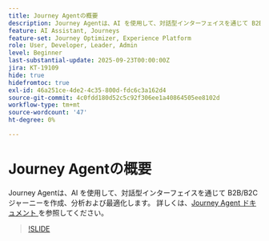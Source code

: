 ```yaml
---
title: Journey Agentの概要
description: Journey Agentは、AI を使用して、対話型インターフェイスを通じて B2B/B2C ジャーニーを作成、分析および最適化します。
feature: AI Assistant, Journeys
feature-set: Journey Optimizer, Experience Platform
role: User, Developer, Leader, Admin
level: Beginner
last-substantial-update: 2025-09-23T00:00:00Z
jira: KT-19109
hide: true
hidefromtoc: true
exl-id: 46a251ce-4de2-4c35-800d-fdc6c3a162d4
source-git-commit: 4c0fdd180d52c5c92f306ee1a40864505ee8102d
workflow-type: tm+mt
source-wordcount: '47'
ht-degree: 0%

---
```


# Journey Agentの概要

Journey Agentは、AI を使用して、対話型インターフェイスを通じて B2B/B2C ジャーニーを作成、分析および最適化します。 詳しくは、[Journey Agent ドキュメント ](https://experienceleague.adobe.com/ja/docs/experience-cloud-ai/experience-cloud-ai/agents/ajo-agent-analyze) を参照してください。

>[!SLIDE](journey-agent-overview)
